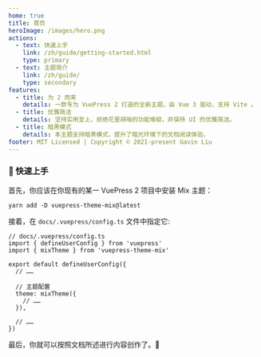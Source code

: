 ```yaml
---
home: true
title: 首页
heroImage: /images/hero.png
actions:
  - text: 快速上手
    link: /zh/guide/getting-started.html
    type: primary
  - text: 主题简介
    link: /zh/guide/
    type: secondary
features:
  - title: 为 2 而来
    details: 一款专为 VuePress 2 打造的全新主题，由 Vue 3 驱动，支持 Vite 。
  - title: 优雅简洁
    details: 坚持实用至上，拒绝花里胡哨的功能堆砌，并保持 UI 的优雅简洁。
  - title: 暗黑模式
    details: 本主题支持暗黑模式，提升了暗光环境下的文档阅读体验。
footer: MIT Licensed | Copyright © 2021-present Gavin Liu
---
```


### 🚀 快速上手

首先，你应该在你现有的某一 VuePress 2 项目中安装 Mix 主题：

```sh:no-line-numbers
yarn add -D vuepress-theme-mix@latest
```

接着，在 `docs/.vuepress/config.ts` 文件中指定它:

```ts{9-11}:no-line-numbers
// docs/.vuepress/config.ts
import { defineUserConfig } from 'vuepress'
import { mixTheme } from 'vuepress-theme-mix'

export default defineUserConfig({
  // ……

  // 主题配置
  theme: mixTheme({
    // ……
  }),

  // ……
})
```

最后，你就可以按照文档所述进行内容创作了。:beers:
